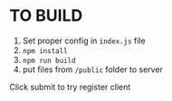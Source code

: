 # TO BUILD

1.  Set proper config in `index.js` file
2.  `npm install`
3.  `npm run build`
4.  put files from `/public` folder to server

Click submit to try register client
